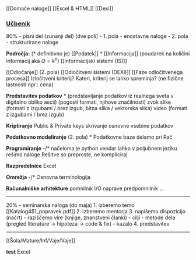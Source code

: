 [[Domače naloge]]
[[Excel & HTML]]
[[Dexi]]
### [Učbenik](https://lusy.fri.uni-lj.si/ucbenik/book/index.html)
80% - pisni del (zunanji del) (dve poli)
	- 1. pola - enostavne naloge
	- 2. pola - strukturirane naloge

**Področja:** (* definitivno je)
[[Podatek]] *
[[Informacija]] (poudarek na količini informacij aka $Q = k^n$)
[[Informacijski sistemi (IS)]]

[[Odločanje]] (2. pola)
[[Odločitveni sistemi (DEXi)]]
[[Faze odločitvenega procesa]]
Izločitveni kriterij?
Kateri, kriterij se lahko spreminja? (ne fizične lastnosti npr.: cena)

**Predstavitev podatkov** *
(predstavljanje podatkov iz realnega sveta v digitalno obliko ascii)
(pogosti formati, njihove značilnosti)
zvok
slike (formati z izgubami / brez izgub, bitna slika / vektorska slika)
video (formati z izgubami / brez izgub)

**Kriptiranje**
Public & Private keys
skrivanje osnovne vsebine podatkov

**Podatkovno modeliranje** (2. pola) *
Podatkovne baze
delamo pri Rač

**Programiranje** -/*
načeloma je python vendar lahko v poljubnem jeziku rešimo naloge
Rešitve so preproste, ne kompliciraj

**Razpredelnice**
Excel

**Omrežja** -/*
Osnovna terminologija

**Računalniške arhitekture**
pomnilnik
I/O naprave
predpomnilnik
...

---
20% - seminarska naloga (do maja)
	1. izberemo temo [[Katalog451_popravek.pdf]]
	2. izberemo mentorja
	3. napišemo dispozicijo (načrt)
		- raziščemo vire (knjige, znanstveni članki)
		- cilji
		- metode dela (pregled literature -> hipoteza -> code & fix)
		- kazalo
	4. predstavitev

---
[[Šola/Mature/Inf/Vaje/Vaje]]

**test**
Excel


